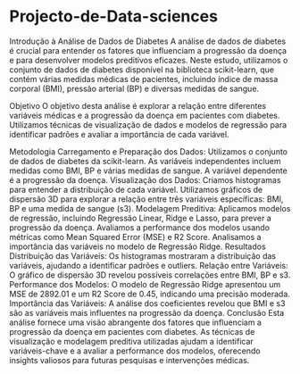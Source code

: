 # Projecto-de-Data-sciences
Introdução à Análise de Dados de Diabetes
A análise de dados de diabetes é crucial para entender os fatores que influenciam a progressão da doença e para desenvolver modelos preditivos eficazes. Neste estudo, utilizamos o conjunto de dados de diabetes disponível na biblioteca scikit-learn, que contém várias medidas médicas de pacientes, incluindo índice de massa corporal (BMI), pressão arterial (BP) e diversas medidas de sangue.

Objetivo
O objetivo desta análise é explorar a relação entre diferentes variáveis médicas e a progressão da doença em pacientes com diabetes. Utilizamos técnicas de visualização de dados e modelos de regressão para identificar padrões e avaliar a importância de cada variável.

Metodologia
Carregamento e Preparação dos Dados:
Utilizamos o conjunto de dados de diabetes da scikit-learn.
As variáveis independentes incluem medidas como BMI, BP e várias medidas de sangue.
A variável dependente é a progressão da doença.
Visualização dos Dados:
Criamos histogramas para entender a distribuição de cada variável.
Utilizamos gráficos de dispersão 3D para explorar a relação entre três variáveis específicas: BMI, BP e uma medida de sangue (s3).
Modelagem Preditiva:
Aplicamos modelos de regressão, incluindo Regressão Linear, Ridge e Lasso, para prever a progressão da doença.
Avaliamos a performance dos modelos usando métricas como Mean Squared Error (MSE) e R2 Score.
Analisamos a importância das variáveis no modelo de Regressão Ridge.
Resultados
Distribuição das Variáveis: Os histogramas mostraram a distribuição das variáveis, ajudando a identificar padrões e outliers.
Relação entre Variáveis: O gráfico de dispersão 3D revelou possíveis correlações entre BMI, BP e s3.
Performance dos Modelos: O modelo de Regressão Ridge apresentou um MSE de 2892.01 e um R2 Score de 0.45, indicando uma precisão moderada.
Importância das Variáveis: A análise dos coeficientes revelou que BMI e s3 são as variáveis mais influentes na progressão da doença.
Conclusão
Esta análise fornece uma visão abrangente dos fatores que influenciam a progressão da doença em pacientes com diabetes. As técnicas de visualização e modelagem preditiva utilizadas ajudam a identificar variáveis-chave e a avaliar a performance dos modelos, oferecendo insights valiosos para futuras pesquisas e intervenções médicas.
